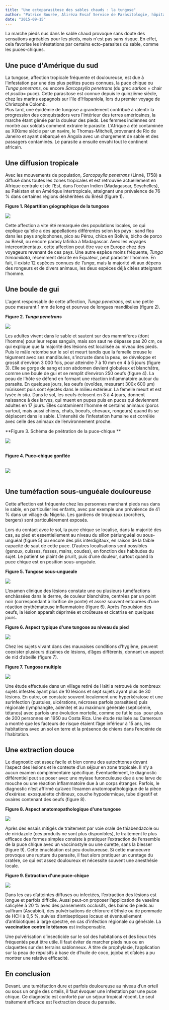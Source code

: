 ```yaml
---
title: "Une ectoparasitose des sables chauds : la tungose"
author: "Patrice Bourée, Aliréza Ensaf Service de Parasitologie, hôpital Cochin, Paris"
date: "2015-09-15"
---
```


<div class="teaser"><p>La marche pieds nus dans le sable chaud provoque sans doute des sensations agréables pour les pieds, mais n'est pas sans risque. En effet, cela favorise les infestations par certains ecto-parasites du sable, comme les puces-chiques.</p></div>

## Une puce d'Amérique du sud

La tungose, affection tropicale fréquente et douloureuse, est due à l'infestation par une des plus petites puces connues, la puce chique ou *Tunga penetrans*, ou encore *Sarcopsylla penetrans* (du grec *sarkos* = chair et *psulla*= puce). Cette parasitose est connue depuis le quinzième siècle, chez les marins espagnols sur l’ile d’Hispaniola, lors du premier voyage de Christophe Colomb.  
Plus tard, une épidémie de tungose a grandement contribué à ralentir la progression des conquistadors vers l'intérieur des terres américaines, la marche étant gênée par la douleur des pieds. Les femmes indiennes ont montré aux soldats comment extraire le parasite. L’Afrique a été contaminée au XIXème siècle par un navire, le Thomas-Mitchell, provenant de Rio de Janeiro et ayant débarqué en Angola avec un chargement de sable et des passagers contaminés. Le parasite a ensuite envahi tout le continent africain.

## Une diffusion tropicale

Avec les mouvements de population, *Sarcopsylla penetrans* (Linné, 1758) a diffusé dans toutes les zones tropicales et est retrouvée actuellement en Afrique centrale et de l’Est, dans l’océan Indien (Madagascar, Seychelles), au Pakistan et en Amérique intertropicale, atteignant une prévalence de 76 % dans certaines régions déshéritées du Brésil (figure 1).

**Figure 1. Répartition géographique de la tungose**

![](fig-1-repartition-geographique-de-la-tungose.jpg)

Cette affection a vite été remarquée des populations locales, ce qui explique qu'elle a des appellations différentes selon les pays : sand flea dans les pays anglophones, pico au Pérou, chica en Bolivie, bicho de porco au Brésil, ou encore parasy lafirika à Madagascar. Avec les voyages intercontinentaux, cette affection peut être vue en Europe chez des voyageurs revenant de ces pays. Une autre espèce moins fréquente, *Tunga trimamillata*, récemment décrite en Équateur, peut parasiter l’homme. En fait, il existe 12 espèces connues de *Tunga*, mais la majorité vit aux dépens des rongeurs et de divers animaux, les deux espèces déjà citées atteignant l’homme.

## Une boule de gui

L'agent responsable de cette affection, *Tunga penetrans*, est une petite puce mesurant 1 mm de long et pourvue de longues mandibules (figure 2).

**Figure 2. *Tunga penetrans***

![](fig-2-tunga-penetrans.JPG)

Les adultes vivent dans le sable et sautent sur des mammifères (dont l’homme) pour leur repas sanguin, mais son saut ne dépasse pas 20 cm, ce qui explique que la majorité des lésions est localisée au niveau des pieds. Puis le mâle retombe sur le sol et meurt tandis que la femelle creuse le tégument avec ses mandibules, s'incruste dans la peau, se développe et grossit d’environ 3 000 fois, pour atteindre 7 à 10 mm en 4 à 5 jours (figure 3). Elle se gorge de sang et son abdomen devient globuleux et blanchâtre, comme une boule de gui et se remplit d’environ 250 oeufs (figure 4). La peau de l’hôte se défend en formant une réaction inflammatoire autour du parasite. En quelques jours, les oeufs (ovoïdes, mesurant 300x 600 µm) mûrissent puis sont éjectés dans le milieu extérieur. La femelle meurt et est lysée *in situ*. Dans le sol, les oeufs éclosent en 3 à 4 jours, donnent naissance à des larves, qui muent en pupes puis en puces qui deviennent adultes en 17 jours. Elles contaminent l’homme et certains animaux (porcs surtout, mais aussi chiens, chats, boeufs, chevaux, rongeurs) quand ils se déplacent dans le sable. L’intensité de l’infestation humaine est corrélée avec celle des animaux de l’environnement proche.

**Figure 3. Schéma de pnétration de la puce-chique ** 

![](fig-3-schema-de-penetration-de-la-puce.JPG)  
  

**Figure 4. Puce-chique gonflée**                     

    
![](fig-4-fig-puce-chique-gonflee.JPG)  
   

## Une tuméfaction sous-unguéale douloureuse 

Cette affection est fréquente chez les personnes marchant pieds nus dans le sable, en particulier les enfants, avec par exemple une prévalence de 41 % dans un village du Nigeria. Les gardiens de troupeaux (porchers, bergers) sont particulièrement exposés.

Lors du contact avec le sol, la puce chique se localise, dans la majorité des cas, au pied et essentiellement au niveau du sillon périunguéal ou sous-unguéal (figure 5) ou encore des plis interdigitaux, en raison de la faible capacité de saut de cette puce. D’autres localisations sont possibles (genoux, cuisses, fesses, mains, coudes), en fonction des habitudes du sujet. Le patient se plaint de prurit, puis d’une douleur, surtout quand la puce chique est en position sous-unguéale.

**Figure 5. Tungose sous-ungueale**

![](fig-5-puce-chique-sous-unueale.JPG)

L’examen clinique des lésions constate une ou plusieurs tuméfactions enchâssées dans le derme, de couleur blanchâtre, centrées par un point noir (correspondant à l’orifice de ponte) et assez souvent entourées d’une réaction érythémateuse inflammatoire (figure 6). Après l’expulsion des oeufs, la lésion apparaît déprimée et croûteuse et cicatrise en quelques jours.

**Figure 6. Aspect typique d'une tungose au niveau du pied**

![](fig-6-aspect-typique-d-une-tungose.jpg)

Chez les sujets vivant dans des mauvaises conditions d’hygiène, peuvent coexister plusieurs dizaines de lésions, d’âges différents, donnant un aspect de nid d’abeille (figure 7).

**Figure 7. Tungose multiple**

![](fig-7-tungose-multiple.JPG)

Une étude effectuée dans un village retiré de Haïti a retrouvé de nombreux sujets infestés ayant plus de 10 lésions et sept sujets ayant plus de 30 lésions. En outre, on constate souvent localement une hyperkératose et une surinfection (pustules, ulcérations, nécroses parfois parasitées) puis régionale (lymphangite, adénite) et au maximum générale (septicémie, tétanos) avec parfois une évolution mortelle, comme ce fut le cas  pour plus de 200 personnes en 1950 au Costa Rica. Une étude réalisée au Cameroun a montré que les facteurs de risque étaient l’âge inférieur à 15 ans, les habitations avec un sol en terre et la présence de chiens dans l’enceinte de l’habitation.

## Une extraction douce

Le diagnostic est assez facile et bien connu des autochtones devant l’aspect des lésions et le contexte d’un séjour en zone tropicale. Il n’y a aucun examen complémentaire spécifique. Éventuellement, le diagnostic différentiel peut se poser avec une myiase furonculeuse due à une larve de mouche ou une réaction inflammatoire due à un corps étranger. Parfois, le diagnostic n’est affirmé qu’avec l’examen anatomopathologique de la pièce d’exérèse: exosquelette chitineux, couche hypodermique, tube digestif et ovaires contenant des oeufs (figure 8).

**Figure 8. Aspect anatomopathologique d'une tungose**

![](fig-8-coupe-anatomo-pcthologique.JPG)

Après des essais mitigés de traitement par voie orale de thiabendazole ou de niridazole (ces produits ne sont plus disponibles), le traitement le plus efficace des formes simples consiste à pratiquer l’extraction de l’ensemble de la puce chique avec un vaccinostyle ou une curette, sans la blesser (figure 9). Cette énucléation est peu douloureuse. Si cette manoeuvre provoque une rupture du parasite, il faut alors pratiquer un curetage du cratère, ce qui est assez douloureux et nécessite souvent une anesthésie locale.

**Figure 9. Extraction d'une puce-chique**

![](fig-9-extraction-de-la-puce-chique.jpg)

Dans les cas d’atteintes diffuses ou infectées, l’extraction des lésions est longue et parfois difficile. Aussi peut-on proposer l’application de vaseline salicylée à 20 % avec des pansements occlusifs, des bains de pieds au sulfiram (Ascabiol), des pulvérisations de chlorure d’éthyle ou de pommade de HCH à 0,5 %, suivies d’antiseptiques locaux et éventuellement d’antibiotiques à large spectre, en cas d’infection régionale ou générale. La **vaccination contre le tétanos** est indispensable.

Une pulvérisation d’insecticide sur le sol des habitations et des lieux très fréquentés peut être utile. Il faut éviter de marcher pieds nus ou en claquettes sur des terrains sablonneux. A titre de prophylaxie, l’application sur la peau de répulsifs à base de d’huile de coco, jojoba et d’aloès a pu montrer une relative efficacité.

## En conclusion

Devant. une tuméfaction dure et parfois douloureuse au niveau d’un orteil ou sous un ongle des orteils, il faut évoquer une infestation par une puce chique. Ce diagnostic est conforté par un séjour tropical récent. Le seul traitement efficace est l’extraction douce du parasite.

